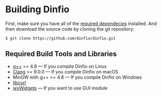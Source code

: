 # Building Dinfio

First, make sure you have all of the [required dependecies](#required-build-tools-and-libraries) installed. And then download the source code by cloning the git repository:
```
$ git clone https://github.com/dinfio/dinfio.git
```

## Required Build Tools and Libraries

- [g++](https://gcc.gnu.org/) >= 4.8 &mdash; If you compile Dinfio on Linux
- [Clang](https://clang.llvm.org/) >= 9.0.0 &mdash; If you compile Dinfio on macOS
- MinGW with g++ >= 4.8 &mdash; If you compile Dinfio on Windows
- [libcurl](https://curl.se/libcurl/)
- [wxWidgets](https://www.wxwidgets.org/) &mdash; If you want to use GUI module
